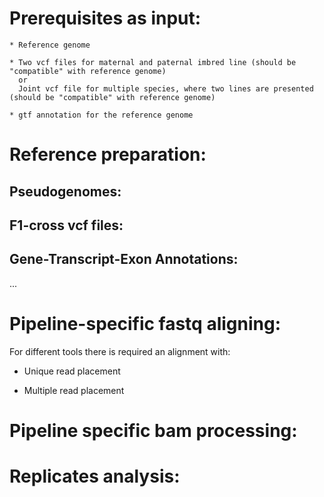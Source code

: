 # Prerequisites as input:

	* Reference genome

	* Two vcf files for maternal and paternal imbred line (should be "compatible" with reference genome)
	  or
	  Joint vcf file for multiple species, where two lines are presented (should be "compatible" with reference genome)

	* gtf annotation for the reference genome

# Reference preparation:

## Pseudogenomes:

## F1-cross vcf files:

## Gene-Transcript-Exon Annotations:

...

# Pipeline-specific fastq aligning:

For different tools there is required an alignment with:

* Unique read placement

* Multiple read placement

# Pipeline specific bam processing:

#

# Replicates analysis:




